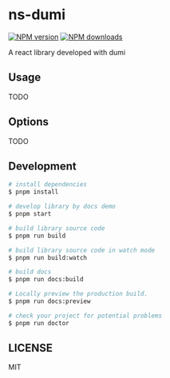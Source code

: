# ns-dumi

[![NPM version](https://img.shields.io/npm/v/ns-dumi.svg?style=flat)](https://npmjs.org/package/ns-dumi)
[![NPM downloads](http://img.shields.io/npm/dm/ns-dumi.svg?style=flat)](https://npmjs.org/package/ns-dumi)

A react library developed with dumi

## Usage

TODO

## Options

TODO

## Development

```bash
# install dependencies
$ pnpm install

# develop library by docs demo
$ pnpm start

# build library source code
$ pnpm run build

# build library source code in watch mode
$ pnpm run build:watch

# build docs
$ pnpm run docs:build

# Locally preview the production build.
$ pnpm run docs:preview

# check your project for potential problems
$ pnpm run doctor
```

## LICENSE

MIT

